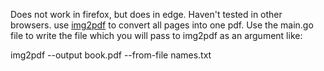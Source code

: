 Does not work in firefox, but does in edge. Haven't tested in other browsers. use [img2pdf](https://github.com/josch/img2pdf) to convert all pages into one pdf.
Use the main.go file to write the file which you will pass to img2pdf as an argument like:

img2pdf --output book.pdf --from-file names.txt